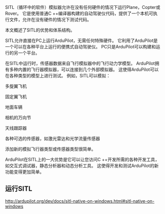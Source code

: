 SITL（循环中的软件）模拟器允许在没有任何硬件的情况下运行Plane，Copter或Rover。 它是使用普通C ++编译器构建的自动驾驶仪代码，提供了一个本机可执行文件，允许在没有硬件的情况下测试代码。

本文概述了SITL的优势和体系结构。

SITL允许直接在PC上运行ArduPilot，无需任何特殊硬件。 它利用了ArduPilot是一个可以在各种平台上运行的便携式自动驾驶仪。 PC只是ArduPilot可以构建和运行的另一个平台。

在SITL中运行时，传感器数据来自飞行模拟器中的飞行动力学模型。 ArduPilot拥有多种内置的飞行器模拟器，可以连接到几个外部模拟器。 这使得ArduPilot可以在各种类型的模型上进行测试。 例如，SITL可以模拟：

多旋翼飞机

固定翼飞机

地面车辆

相机的万向节

天线跟踪器

各种可选的传感器，如激光雷达和光学流量传感器

添加新的模拟飞行器类型或传感器类型很简单。

ArduPilot在SITL上的一大优势是它可以让您访问C ++开发所需的各种开发工具，如交互式调试器，静态分析器和动态分析工具。 这使得开发和测试ArduPilot的新功能变得更加简单。
## 运行SITL
http://ardupilot.org/dev/docs/sitl-native-on-windows.html#sitl-native-on-windows
